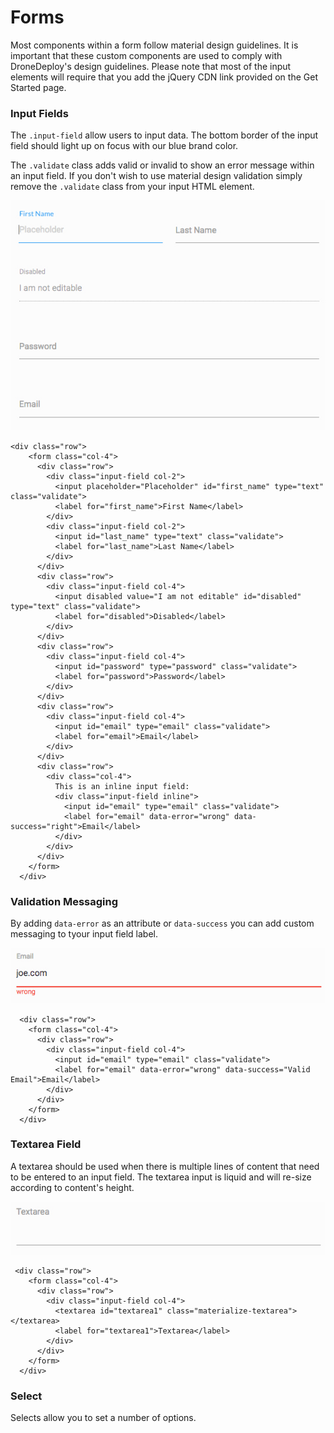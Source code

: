 # Forms

Most components within a form follow material design guidelines. It is important that these custom components are used to comply with DroneDeploy's design guidelines. Please note that most of the input elements will require that you add the jQuery CDN link provided on the Get Started page.

### Input Fields

The `.input-field` allow users to input data. The bottom border of the input field should light up on focus with our blue brand color.

The `.validate` class adds valid or invalid to show an error message within an input field. If you don't wish to use material design validation simply remove the `.validate` class from your input HTML element.

![](/assets/md-form.jpg)

```
<div class="row">
    <form class="col-4">
      <div class="row">
        <div class="input-field col-2">
          <input placeholder="Placeholder" id="first_name" type="text" class="validate">
          <label for="first_name">First Name</label>
        </div>
        <div class="input-field col-2">
          <input id="last_name" type="text" class="validate">
          <label for="last_name">Last Name</label>
        </div>
      </div>
      <div class="row">
        <div class="input-field col-4">
          <input disabled value="I am not editable" id="disabled" type="text" class="validate">
          <label for="disabled">Disabled</label>
        </div>
      </div>
      <div class="row">
        <div class="input-field col-4">
          <input id="password" type="password" class="validate">
          <label for="password">Password</label>
        </div>
      </div>
      <div class="row">
        <div class="input-field col-4">
          <input id="email" type="email" class="validate">
          <label for="email">Email</label>
        </div>
      </div>
      <div class="row">
        <div class="col-4">
          This is an inline input field:
          <div class="input-field inline">
            <input id="email" type="email" class="validate">
            <label for="email" data-error="wrong" data-success="right">Email</label>
          </div>
        </div>
      </div>
    </form>
  </div>
```

### Validation Messaging

By adding `data-error` as an attribute or `data-success` you can add custom messaging to tyour input field label.

![](/assets/data-error-input-md.jpg)

```
  <div class="row">
    <form class="col-4">
      <div class="row">
        <div class="input-field col-4">
          <input id="email" type="email" class="validate">
          <label for="email" data-error="wrong" data-success="Valid Email">Email</label>
        </div>
      </div>
    </form>
  </div>
```

### Textarea Field

A textarea should be used when there is multiple lines of content that need to be entered to an input field. The textarea input is liquid and will re-size according to content's height.

![](/assets/textarea-input-md.jpg)

```
 <div class="row">
    <form class="col-4">
      <div class="row">
        <div class="input-field col-4">
          <textarea id="textarea1" class="materialize-textarea"></textarea>
          <label for="textarea1">Textarea</label>
        </div>
      </div>
    </form>
  </div>
```

### Select

Selects allow you to set a number of options.

